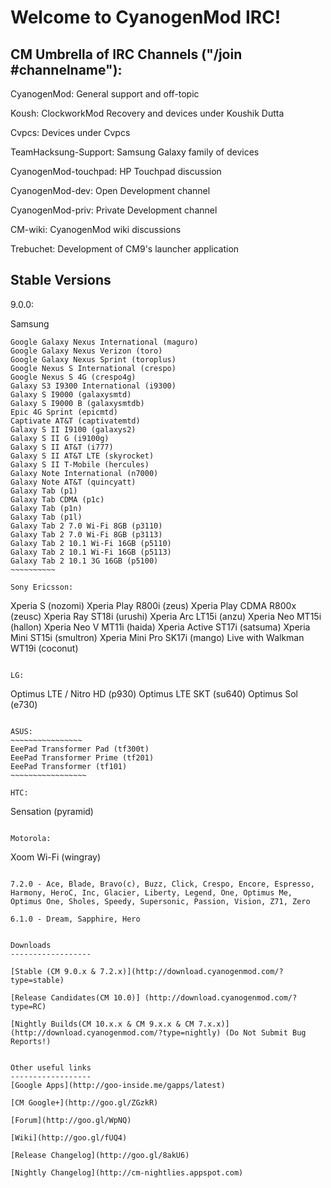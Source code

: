 Welcome to CyanogenMod IRC!
===========
CM Umbrella of IRC Channels ("/join #channelname"):
------------------
CyanogenMod: General support and off-topic

Koush: ClockworkMod Recovery and devices under Koushik Dutta 

Cvpcs: Devices under Cvpcs

TeamHacksung-Support: Samsung Galaxy family of devices

CyanogenMod-touchpad: HP Touchpad discussion

CyanogenMod-dev: Open Development channel

CyanogenMod-priv: Private Development channel

CM-wiki: CyanogenMod wiki discussions

Trebuchet: Development of CM9's launcher application

Stable Versions
------------------
9.0.0:

Samsung
~~~~~~~~~~~~~~
Google Galaxy Nexus International (maguro)
Google Galaxy Nexus Verizon (toro)
Google Galaxy Nexus Sprint (toroplus)
Google Nexus S International (crespo)
Google Nexus S 4G (crespo4g)
Galaxy S3 I9300 International (i9300)
Galaxy S I9000 (galaxysmtd)
Galaxy S I9000 B (galaxysmtdb)
Epic 4G Sprint (epicmtd)
Captivate AT&T (captivatemtd)
Galaxy S II I9100 (galaxys2)
Galaxy S II G (i9100g)
Galaxy S II AT&T (i777)
Galaxy S II AT&T LTE (skyrocket)
Galaxy S II T-Mobile (hercules)
Galaxy Note International (n7000)
Galaxy Note AT&T (quincyatt)
Galaxy Tab (p1)
Galaxy Tab CDMA (p1c)
Galaxy Tab (p1n)
Galaxy Tab (p1l)
Galaxy Tab 2 7.0 Wi-Fi 8GB (p3110)
Galaxy Tab 2 7.0 Wi-Fi 8GB (p3113)
Galaxy Tab 2 10.1 Wi-Fi 16GB (p5110)
Galaxy Tab 2 10.1 Wi-Fi 16GB (p5113)
Galaxy Tab 2 10.1 3G 16GB (p5100)
~~~~~~~~~~

Sony Ericsson:
~~~~~~~~~~~~~~~~~~~~~
Xperia S (nozomi)
Xperia Play R800i (zeus)
Xperia Play CDMA R800x (zeusc)
Xperia Ray ST18i (urushi)
Xperia Arc LT15i (anzu)
Xperia Neo MT15i (hallon)
Xperia Neo V MT11i (haida)
Xperia Active ST17i (satsuma)
Xperia Mini ST15i (smultron)
Xperia Mini Pro SK17i (mango)
Live with Walkman WT19i (coconut)
~~~~~~~~~~~~

LG:
~~~~~~~~~~~~~~~~~~~~
Optimus LTE / Nitro HD (p930)
Optimus LTE SKT (su640)
Optimus Sol (e730)
~~~~~~~~~~~~~~~~~~

ASUS:
~~~~~~~~~~~~~~~~
EeePad Transformer Pad (tf300t)
EeePad Transformer Prime (tf201)
EeePad Transformer (tf101)
~~~~~~~~~~~~~~~~~

HTC:
~~~~~~~~~~~~~~~~~~
Sensation (pyramid)
~~~~~~~~~~~~~~~~

Motorola:
~~~~~~~~~~~~~~~~~~~
Xoom Wi-Fi (wingray)
~~~~~~~~~~~~~~~~~~~

7.2.0 - Ace, Blade, Bravo(c), Buzz, Click, Crespo, Encore, Espresso, Harmony, HeroC, Inc, Glacier, Liberty, Legend, One, Optimus Me, Optimus One, Sholes, Speedy, Supersonic, Passion, Vision, Z71, Zero

6.1.0 - Dream, Sapphire, Hero


Downloads
------------------

[Stable (CM 9.0.x & 7.2.x)](http://download.cyanogenmod.com/?type=stable)

[Release Candidates(CM 10.0)] (http://download.cyanogenmod.com/?type=RC)

[Nightly Builds(CM 10.x.x & CM 9.x.x & CM 7.x.x)](http://download.cyanogenmod.com/?type=nightly) (Do Not Submit Bug Reports!)


Other useful links
------------------
[Google Apps](http://goo-inside.me/gapps/latest)

[CM Google+](http://goo.gl/ZGzkR)

[Forum](http://goo.gl/WpNQ)

[Wiki](http://goo.gl/fUQ4)

[Release Changelog](http://goo.gl/8akU6)

[Nightly Changelog](http://cm-nightlies.appspot.com)